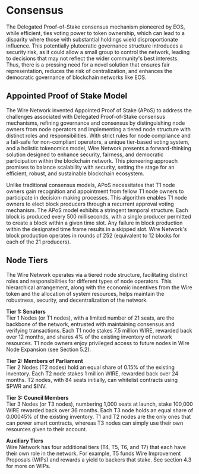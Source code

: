 # Consensus 

The Delegated Proof-of-Stake consensus mechanism pioneered by EOS, while efficient, ties voting power to token ownership, which can lead to a disparity where those with substantial holdings wield disproportionate influence. This potentially plutocratic governance structure introduces a security risk, as it could allow a small group to control the network, leading to decisions that may not reflect the wider community's best interests. Thus, there is a pressing need for a novel solution that ensures fair representation, reduces the risk of centralization, and enhances the democratic governance of blockchain networks like EOS.

## Appointed Proof of Stake Model

The Wire Network invented Appointed Proof of Stake (APoS) to address the challenges associated with Delegated Proof-of-Stake consensus mechanisms, refining governance and consensus by distinguishing node owners from node operators and implementing a tiered node structure with distinct roles and responsibilities. With strict rules for node compliance and a fail-safe for non-compliant operators, a unique tier-based voting system, and a holistic tokenomics model, Wire Network presents a forward-thinking solution designed to enhance security, fairness, and democratic participation within the blockchain network. This pioneering approach promises to balance scalability with security, setting the stage for an efficient, robust, and sustainable blockchain ecosystem.

Unlike traditional consensus models, APoS necessitates that T1 node owners gain recognition and appointment from fellow T1 node owners to participate in decision-making processes. This algorithm enables T1 node owners to elect block producers through a recurrent approval voting mechanism. The APoS model exhibits a stringent temporal structure. Each block is produced every 500 milliseconds, with a single producer permitted to create a block within a given time slot. Any failure in block production within the designated time frame results in a skipped slot. Wire Network's block production operates in rounds of 252 (equivalent to 12 blocks for each of the 21 producers).

## Node Tiers

The Wire Network operates via a tiered node structure, facilitating distinct roles and responsibilities for different types of node operators. This hierarchical arrangement, along with the economic incentives from the Wire token and the allocation of system resources, helps maintain the robustness, security, and decentralization of the network.

**Tier 1: Senators**  
Tier 1 Nodes (or T1 nodes), with a limited number of 21 seats, are the backbone of the network, entrusted with maintaining consensus and verifying transactions. Each T1 node stakes 7.5 million WIRE, rewarded back over 12 months, and shares 4% of the existing inventory of network resources. T1 node owners enjoy privileged access to future nodes in Wire Node Expansion (see Section 5.2).

**Tier 2: Members of Parliament**  
Tier 2 Nodes (T2 nodes) hold an equal share of 0.15% of the existing inventory. Each T2 node stakes 1 million WIRE, rewarded back over 24 months. T2 nodes, with 84 seats initially, can whitelist contracts using $PWR and $INV.

**Tier 3: Council Members**  
Tier 3 Nodes (or T3 nodes), numbering 1,000 seats at launch, stake 100,000 WIRE rewarded back over 36 months. Each T3 node holds an equal share of 0.00045% of the existing inventory. T1 and T2 nodes are the only ones that can power smart contracts, whereas T3 nodes can simply use their own resources given to their account.

**Auxiliary Tiers**  
Wire Network has four additional tiers (T4, T5, T6, and T7) that each have their own role in the network. For example, T5 funds Wire Improvement Proposals (WIPs) and rewards a yield to backers that stake. See section 4.3 for more on WIPs.
